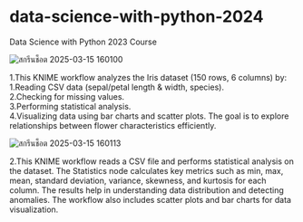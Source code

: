 # data-science-with-python-2024
Data Science with Python 2023 Course

![สกรีนช็อต 2025-03-15 160100](https://github.com/user-attachments/assets/48d52d70-e6a8-4faf-9a86-fddf0e004167)

1.This KNIME workflow analyzes the Iris dataset (150 rows, 6 columns) by:  
  1.Reading CSV data (sepal/petal length & width, species).  
  2.Checking for missing values.  
  3.Performing statistical analysis.  
  4.Visualizing data using bar charts and scatter plots.
  The goal is to explore relationships between flower characteristics efficiently.

![สกรีนช็อต 2025-03-15 160113](https://github.com/user-attachments/assets/6dcbedd2-897b-4b75-80e8-26ddbda2ef27)

2.This KNIME workflow reads a CSV file and performs statistical analysis on the dataset. The Statistics node calculates key metrics such as min, max, mean, standard deviation, variance, skewness, and kurtosis for each column. The results help in understanding data distribution and detecting anomalies. The workflow also includes scatter plots and bar charts for data visualization.
